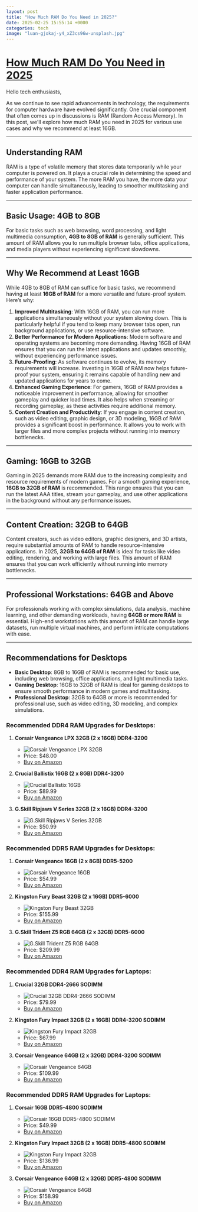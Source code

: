 ```yaml
---
layout: post
title: "How Much RAM Do You Need in 2025?"
date: 2025-02-25 15:55:14 +0000
categories: tech
image: "luan-gjokaj-y4_xZ3cs96w-unsplash.jpg"
---
```


# [How Much RAM Do You Need in 2025](luan-gjokaj-y4_xZ3cs96w-unsplash.jpg)

Hello tech enthusiasts,

As we continue to see rapid advancements in technology, the requirements for computer hardware have evolved significantly. One crucial component that often comes up in discussions is RAM (Random Access Memory). In this post, we'll explore how much RAM you need in 2025 for various use cases and why we recommend at least 16GB.

---

## Understanding RAM

RAM is a type of volatile memory that stores data temporarily while your computer is powered on. It plays a crucial role in determining the speed and performance of your system. The more RAM you have, the more data your computer can handle simultaneously, leading to smoother multitasking and faster application performance.

---

## Basic Usage: 4GB to 8GB

For basic tasks such as web browsing, word processing, and light multimedia consumption, **4GB to 8GB of RAM** is generally sufficient. This amount of RAM allows you to run multiple browser tabs, office applications, and media players without experiencing significant slowdowns.

---

## Why We Recommend at Least 16GB

While 4GB to 8GB of RAM can suffice for basic tasks, we recommend having at least **16GB of RAM** for a more versatile and future-proof system. Here’s why:

1. **Improved Multitasking**: With 16GB of RAM, you can run more applications simultaneously without your system slowing down. This is particularly helpful if you tend to keep many browser tabs open, run background applications, or use resource-intensive software.
2. **Better Performance for Modern Applications**: Modern software and operating systems are becoming more demanding. Having 16GB of RAM ensures that you can run the latest applications and updates smoothly, without experiencing performance issues.
3. **Future-Proofing**: As software continues to evolve, its memory requirements will increase. Investing in 16GB of RAM now helps future-proof your system, ensuring it remains capable of handling new and updated applications for years to come.
4. **Enhanced Gaming Experience**: For gamers, 16GB of RAM provides a noticeable improvement in performance, allowing for smoother gameplay and quicker load times. It also helps when streaming or recording gameplay, as these activities require additional memory.
5. **Content Creation and Productivity**: If you engage in content creation, such as video editing, graphic design, or 3D modeling, 16GB of RAM provides a significant boost in performance. It allows you to work with larger files and more complex projects without running into memory bottlenecks.

---

## Gaming: 16GB to 32GB

Gaming in 2025 demands more RAM due to the increasing complexity and resource requirements of modern games. For a smooth gaming experience, **16GB to 32GB of RAM** is recommended. This range ensures that you can run the latest AAA titles, stream your gameplay, and use other applications in the background without any performance issues.

---

## Content Creation: 32GB to 64GB

Content creators, such as video editors, graphic designers, and 3D artists, require substantial amounts of RAM to handle resource-intensive applications. In 2025, **32GB to 64GB of RAM** is ideal for tasks like video editing, rendering, and working with large files. This amount of RAM ensures that you can work efficiently without running into memory bottlenecks.

---

## Professional Workstations: 64GB and Above

For professionals working with complex simulations, data analysis, machine learning, and other demanding workloads, having **64GB or more RAM** is essential. High-end workstations with this amount of RAM can handle large datasets, run multiple virtual machines, and perform intricate computations with ease.

---

## Recommendations for Desktops

- **Basic Desktop**: 8GB to 16GB of RAM is recommended for basic use, including web browsing, office applications, and light multimedia tasks.
- **Gaming Desktop**: 16GB to 32GB of RAM is ideal for gaming desktops to ensure smooth performance in modern games and multitasking.
- **Professional Desktop**: 32GB to 64GB or more is recommended for professional use, such as video editing, 3D modeling, and complex simulations.

### Recommended DDR4 RAM Upgrades for Desktops:

1. **Corsair Vengeance LPX 32GB (2 x 16GB) DDR4-3200**
   - ![Corsair Vengeance LPX 32GB](https://m.media-amazon.com/images/I/61wCOVcyvFL._AC_SL1500_.jpg)
   - Price: $48.00
   - [Buy on Amazon](https://amzn.to/4bdgazj)
   
2. **Crucial Ballistix 16GB (2 x 8GB) DDR4-3200**
   - ![Crucial Ballistix 16GB](https://m.media-amazon.com/images/I/41GYVuKLOEL._AC_SL1024_.jpg)
   - Price: $89.99
   - [Buy on Amazon](https://amzn.to/4ifwZfm)

3. **G.Skill Ripjaws V Series 32GB (2 x 16GB) DDR4-3200**
   - ![G.Skill Ripjaws V Series 32GB](https://m.media-amazon.com/images/I/618SEnJR1nL._AC_SL1500_.jpg)
   - Price: $50.99
   - [Buy on Amazon](https://amzn.to/4k7Fnz8)

### Recommended DDR5 RAM Upgrades for Desktops:

1. **Corsair Vengeance 16GB (2 x 8GB) DDR5-5200**
   - ![Corsair Vengeance 16GB](https://m.media-amazon.com/images/I/61XAG0FT2ZL._AC_SL1500_.jpg)
   - Price: $54.99
   - [Buy on Amazon](https://amzn.to/3EUWxQB)

2. **Kingston Fury Beast 32GB (2 x 16GB) DDR5-6000**
   - ![Kingston Fury Beast 32GB](https://m.media-amazon.com/images/I/715QXNdKxiL._AC_SL1500_.jpg)
   - Price: $155.99
   - [Buy on Amazon](https://amzn.to/4khvleM)

3. **G.Skill Trident Z5 RGB 64GB (2 x 32GB) DDR5-6000**
   - ![G.Skill Trident Z5 RGB 64GB](https://m.media-amazon.com/images/I/71DiVTefKBL._AC_SL1500_.jpg)
   - Price: $209.99
   - [Buy on Amazon](https://amzn.to/4hRgGFz)

### Recommended DDR4 RAM Upgrades for Laptops:

1. **Crucial 32GB DDR4-2666 SODIMM**
   - ![Crucial 32GB DDR4-2666 SODIMM](https://m.media-amazon.com/images/I/71LX2Lz9yOL._AC_SL1499_.jpg)
   - Price: $79.99
   - [Buy on Amazon](https://amzn.to/4kcAUeB)

2. **Kingston Fury Impact 32GB (2 x 16GB) DDR4-3200 SODIMM**
   - ![Kingston Fury Impact 32GB](https://m.media-amazon.com/images/I/71IWsVAkaCL._AC_SL1500_.jpg)
   - Price: $67.99
   - [Buy on Amazon](https://amzn.to/4ig4e1U)

3. **Corsair Vengeance 64GB (2 x 32GB) DDR4-3200 SODIMM**
   - ![Corsair Vengeance 64GB](https://m.media-amazon.com/images/I/71USnvbnjIL._AC_SL1500_.jpg)
   - Price: $109.99
   - [Buy on Amazon](https://amzn.to/4kqtwwq)

### Recommended DDR5 RAM Upgrades for Laptops:

1. **Corsair 16GB DDR5-4800 SODIMM**
   - ![Corsair 16GB DDR5-4800 SODIMM](https://m.media-amazon.com/images/I/51UsnDYmrgL._AC_SL1200_.jpg)
   - Price: $49.99
   - [Buy on Amazon](https://amzn.to/3DjY2Hk)

2. **Kingston Fury Impact 32GB (2 x 16GB) DDR5-4800 SODIMM**
   - ![Kingston Fury Impact 32GB](https://m.media-amazon.com/images/I/61Mc6kTOz+L._AC_SL1500_.jpg)
   - Price: $136.99
   - [Buy on Amazon](https://amzn.to/4bj0Ktb)

3. **Corsair Vengeance 64GB (2 x 32GB) DDR5-4800 SODIMM**
   - ![Corsair Vengeance 64GB](https://m.media-amazon.com/images/I/51YgnMva5XL._AC_SL1100_.jpg)
   - Price: $158.99
   - [Buy on Amazon](https://amzn.to/4i5QtmI)
